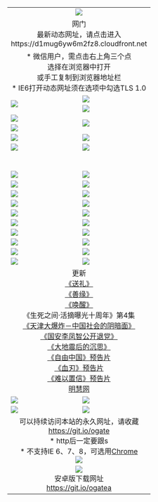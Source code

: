 ﻿<table>
  <tr></tr>
  <tr><td colspan=2 align=center><img src="https://cloud.githubusercontent.com/assets/11880933/13434984/f430fae2-e012-11e5-814f-c2df1e82b247.jpg" /></td></tr>
  <tr><td colspan=2 align=center>网门<br>最新动态网址，请点击进入
<br>https://d1mug6yw6m2fz8.cloudfront.net
    </td>
  </tr>
  <tr>
    <td colspan=2 align=center>* 微信用户，需点击右上角三个点<br>选择在浏览器中打开<br>或手工复制到浏览器地址栏
    <br>* IE6打开动态网址须在选项中勾选TLS 1.0</td>
  </tr>
  <tr>
    <td rowspan=2><a href="https://d1mug6yw6m2fz8.cloudfront.net/ogUP.aspx?name=11DKC.mp4&list=11DKC" target="_blank"><img src="https://d1mug6yw6m2fz8.cloudfront.net/Up/11DKC1.jpg" /></a></td> 
    <td><div><a href="https://d1mug6yw6m2fz8.cloudfront.net/ogUP.aspx?name=LRWS.mp4&list=LRWS" target="_blank"><img src="https://d1mug6yw6m2fz8.cloudfront.net/Up/LRWS.jpg" /></a></td>
   </tr>
  <tr>
    <td><a href="https://d1mug6yw6m2fz8.cloudfront.net/ogNiceVedio.aspx" target="_blank"><img src="https://d1mug6yw6m2fz8.cloudfront.net/Up/11TGKDY.jpg" /></a></td>
  </tr>
  <tr>
    <td><a href="https://d1mug6yw6m2fz8.cloudfront.net/ogUP.aspx?name=JQR.mp4&count=2" target="_blank"><img src="https://d1mug6yw6m2fz8.cloudfront.net/Up/JQR.jpg" /></a></td>   
    <td rowspan=2><a href="https://d1mug6yw6m2fz8.cloudfront.net/ogUP.aspx?name=JP.mp4&count=9" target="_blank"><img src="https://d1mug6yw6m2fz8.cloudfront.net/Up/JP.jpg" /></td>
  </tr>
  <tr>
    <td><a href="https://d1mug6yw6m2fz8.cloudfront.net/ogUP.aspx?name=WH.mp4" target="_blank"><img src="https://d1mug6yw6m2fz8.cloudfront.net/Up/WH.jpg" /></a></td>
  </tr>
  <tr>
    <td><a href="https://d1mug6yw6m2fz8.cloudfront.net/ogUP.aspx?name=SSZJ.mp4&list=SSZJ" target="_blank"><img src="https://d1mug6yw6m2fz8.cloudfront.net/Up/SSZJ.jpg" /></a></td>
    <td><a href="https://d1mug6yw6m2fz8.cloudfront.net/ogUP.aspx?name=1XQK.mp4&count=13" target="_blank"><img src="https://d1mug6yw6m2fz8.cloudfront.net/Up/1XQK.jpg" /></a</td>
  </tr>
  <tr>
    <td><a href="https://d1mug6yw6m2fz8.cloudfront.net/ogUP.aspx?name=ZY.mp4&count=2015|16" target="_blank"><img src="https://d1mug6yw6m2fz8.cloudfront.net/Up/ZY.jpg" /></a</td>
    <td><a href="https://d1mug6yw6m2fz8.cloudfront.net/ogUP.aspx?name=XTFY.mp4&count=B|2,A|24" target="_blank"><img src="https://d1mug6yw6m2fz8.cloudfront.net/Up/XTFY.jpg" /></a></td>
  </tr>
  <tr height="40">
  </tr>
  <tr>
    <td><a href="https://d1mug6yw6m2fz8.cloudfront.net/ogUP.aspx?name=4SQQ.mp4&list=4SQQ" target="_blank"><img src="https://d1mug6yw6m2fz8.cloudfront.net/Up/4SQQ0.jpg"/></a></td>
    <td><a href="https://d1mug6yw6m2fz8.cloudfront.net/ogUP.aspx?name=4SHQ.mp4&list=4SHQ" target="_blank"><img src="https://d1mug6yw6m2fz8.cloudfront.net/Up/4SHQ0.jpg"/></a></td>
  </tr>
  <tr>
    <td><a href="https://d1mug6yw6m2fz8.cloudfront.net/ogUP.aspx?name=4SZG.mp4&list=4SZG" target="_blank"><img src="https://d1mug6yw6m2fz8.cloudfront.net/Up/4SZG0.jpg"/></a></td>
    <td><a href="https://d1mug6yw6m2fz8.cloudfront.net/ogUP.aspx?name=4SDJ.mp4&list=4SDJ" target="_blank"><img src="https://d1mug6yw6m2fz8.cloudfront.net/Up/4SDJ0.jpg"/></a></td>
  </tr>
  <tr>
    <td><a href="https://d1mug6yw6m2fz8.cloudfront.net/ogUP.aspx?name=4SGX.mp4&list=4SGX" target="_blank"><img src="https://d1mug6yw6m2fz8.cloudfront.net/Up/4SGX0.jpg"/></a></td>
    <td><a href="https://d1mug6yw6m2fz8.cloudfront.net/ogUP.aspx?name=4SHD.mp4&list=4SHD" target="_blank"><img src="https://d1mug6yw6m2fz8.cloudfront.net/Up/4SHD0.jpg"/></a></td>
  </tr>
  <tr>
    <td><a href="https://d1mug6yw6m2fz8.cloudfront.net/ogUP.aspx?name=4CTX.mp4&list=4CTX" target="_blank"><img src="https://d1mug6yw6m2fz8.cloudfront.net/Up/4CTX0.jpg"/></a></td>
    <td><a href="https://d1mug6yw6m2fz8.cloudfront.net/ogUP.aspx?name=4CWZ.mp4&list=4CWZ" target="_blank"><img src="https://d1mug6yw6m2fz8.cloudfront.net/Up/4CWZ0.jpg"/></a></td>
  </tr>
  <tr>
    <td><a href="https://d1mug6yw6m2fz8.cloudfront.net/onUP.aspx?name=https://d1lqqjldbsh7xo.cloudfront.net/" target="_blank"><img src="https://d1mug6yw6m2fz8.cloudfront.net/Up/0DTW.jpg"/></a></td>
    <td><a href="https://d1mug6yw6m2fz8.cloudfront.net/onUP.aspx?name=https://d240ns8up8earz.cloudfront.net/acenter/" target="_blank"><img src="https://d1mug6yw6m2fz8.cloudfront.net/Up/0TDW.jpg" /></a></td>
  </tr>
  <tr>
    <td><a href="https://d1mug6yw6m2fz8.cloudfront.net/onUP.aspx?name=https://d4508d6vomz2p.cloudfront.net/gb/nsc413.htm" target="_blank"><img src="https://d1mug6yw6m2fz8.cloudfront.net/Up/0DJY.jpg" /></a></td>
    <td><a href="https://d1mug6yw6m2fz8.cloudfront.net/onUP.aspx?name=https://dilo7bqpjb57y.cloudfront.net/xtr/gb/prog204.html" target="_blank"><img src="https://d1mug6yw6m2fz8.cloudfront.net/Up/0XTR.jpg" /></a></td>
  </tr>
  <tr>
    <td><a href="https://d1mug6yw6m2fz8.cloudfront.net/onUP.aspx?name=https://d3aj00iefsmfgc.cloudfront.net/" target="_blank"><img src="https://d1mug6yw6m2fz8.cloudfront.net/Up/0MHW.jpg" /></a></td>
    <td><a href="https://d1mug6yw6m2fz8.cloudfront.net/onUP.aspx?name=https://d20wz7qt14x5d2.cloudfront.net/" target="_blank"><img src="https://d1mug6yw6m2fz8.cloudfront.net/Up/0ZJW.jpg" /></a></td>
  </tr>
  <tr>
    <td><a href="https://d1mug6yw6m2fz8.cloudfront.net/ogUP.aspx?name=0FG.zip" target="_blank"><img src="https://d1mug6yw6m2fz8.cloudfront.net/Up/0FG.jpg" /></a></td>
    <td><a href="https://d1mug6yw6m2fz8.cloudfront.net/ogUP.aspx?name=0FGA.apk" target="_blank"><img src="https://d1mug6yw6m2fz8.cloudfront.net/Up/0FGA.jpg" /></a></td>
  </tr>
  <tr>
    <td><a href="https://d1mug6yw6m2fz8.cloudfront.net/ogUP.aspx?name=0U.zip" target="_blank"><img src="https://d1mug6yw6m2fz8.cloudfront.net/Up/0U.jpg" /></a></td>
    <td><a href="https://d1mug6yw6m2fz8.cloudfront.net/ogUP.aspx?name=0UA.apk" target="_blank"><img src="https://d1mug6yw6m2fz8.cloudfront.net/Up/0UA.jpg" /></a></td>
  </tr>
  <tr>
    <td><a href="https://d1mug6yw6m2fz8.cloudfront.net/ogUP.aspx?name=0iPPOTV.zip" target="_blank"><img src="https://d1mug6yw6m2fz8.cloudfront.net/Up/0iPPOTV.jpg" /></a></td>
    <td><a href="https://d1mug6yw6m2fz8.cloudfront.net/ogUP.aspx?name=0iNTD.apk" target="_blank"><img src="https://d1mug6yw6m2fz8.cloudfront.net/Up/0iNTD.jpg" /></a></td>
  </tr>
  <tr>
    <td colspan=2 align=center>更新<br>
      <a href="https://d1mug6yw6m2fz8.cloudfront.net/ogUP.aspx?name=4ESL.mp4" target="_blank">《送礼》</a><br>
      <a href="https://d1mug6yw6m2fz8.cloudfront.net/ogUP.aspx?name=4ESY.mp4" target="_blank">《善缘》</a><br>
      <a href="https://d1mug6yw6m2fz8.cloudfront.net/ogUP.aspx?name=4EHX.mp4" target="_blank">《唤醒》</a><br>
      《生死之间·活摘曝光十周年》第4集</a><br>
      <a href="https://d1mug6yw6m2fz8.cloudfront.net/ogUP.aspx?name=4TJDBZ.mp4" target="_blank">《天津大爆炸－中国社会的阴暗面》</a><br>
      <a href="https://d1mug6yw6m2fz8.cloudfront.net/ogUP.aspx?name=4LFZ.mp4" target="_blank">《国安李凤智公开退党》</a><br>
      <a href="https://d1mug6yw6m2fz8.cloudfront.net/ogUP.aspx?name=4DDZHDCS.mp4" target="_blank">《大地震后的沉思》</a><br>
      <a href="https://d1mug6yw6m2fz8.cloudfront.net/ogUP.aspx?name=11ZYZG0.mp4" target="_blank">《自由中国》预告片</a><br>
      <a href="https://d1mug6yw6m2fz8.cloudfront.net/ogUP.aspx?name=11XR.mp4" target="_blank">《血刃》预告片</a><br>
      <a href="https://d1mug6yw6m2fz8.cloudfront.net/ogUP.aspx?name=11NYZX.mp4&count=2" target="_blank">《难以置信》预告片</a><br>
      <a href="https://d1mug6yw6m2fz8.cloudfront.net/onUP.aspx?name=https://www.minghui.org/" target="_blank">明慧网</a></td>
    </td>
  </tr>
  <tr>
    <td><a href="https://d1mug6yw6m2fz8.cloudfront.net/ogNice.aspx" target="_blank"><img src="https://d1mug6yw6m2fz8.cloudfront.net/Up/0WCYY.jpg" /></a></td>
    <td><a href="https://d1mug6yw6m2fz8.cloudfront.net/onCO.aspx?ob=600事物&op=增删改&args=WH1~%23类型6新闻%7c%23类型6评论&mode=" target="_blank"><img src="https://d1mug6yw6m2fz8.cloudfront.net/Up/0WZTT.jpg" /></a></td> 
  </tr>
  <tr>
    <td><a href="https://d1mug6yw6m2fz8.cloudfront.net/ogDY.aspx" target="_blank"><img src="https://d1mug6yw6m2fz8.cloudfront.net/Up/0FK.jpg" /></a></td>
    <td><a href="https://d1mug6yw6m2fz8.cloudfront.net/ogST.aspx" target="_blank"><img src="https://d1mug6yw6m2fz8.cloudfront.net/Up/0ST.jpg" /></a></td> 
  </tr>
  <tr>
    <td colspan=2 align=center>可以持续访问本站的永久网址，请收藏<br/><a href="https://git.io/ogate" target="_blank">https://git.io/ogate</a><br/>* http后一定要跟s<br/>* 不支持IE 6、7、8，可选用<a href="https://d1mug6yw6m2fz8.cloudfront.net/ogUP.aspx?name=0ChromePortable.zip">Chrome</a><br/><a href="https://d1mug6yw6m2fz8.cloudfront.net/Up/0WMGDL2.png" target="_blank"><img src="https://d1mug6yw6m2fz8.cloudfront.net/Up/0WMGD2.png"/></a></td>
  </tr>
  <tr>
    <td colspan=2 align=center><a href="https://d1mug6yw6m2fz8.cloudfront.net/ogUP.aspx?name=0oGate.apk" target="_blank"><img src="https://cloud.githubusercontent.com/assets/11880933/13720399/75e143ee-e842-11e5-9f0a-1421f423c80f.jpg" /></a><br>安卓版下载网址<br><a href="https://git.io/ogatea">https://git.io/ogatea</a></td>
  </tr>
  <!--tr>
    <td colspan=2 align=center>可能失效的动态网址
    </td>
  </tr-->
</table>
